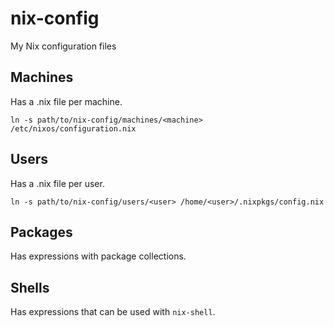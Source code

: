 # nix-config
My Nix configuration files

## Machines

Has a .nix file per machine.

`ln -s path/to/nix-config/machines/<machine> /etc/nixos/configuration.nix`

## Users

Has a .nix file per user.

`ln -s path/to/nix-config/users/<user> /home/<user>/.nixpkgs/config.nix`

## Packages

Has expressions with package collections.

## Shells

Has expressions that can be used with `nix-shell`.
